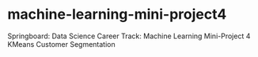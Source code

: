 # machine-learning-mini-project4
Springboard: Data Science Career Track: Machine Learning Mini-Project 4 KMeans Customer Segmentation
